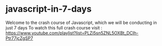 # javascript-in-7-days
Welcome to the crash course of Javascript, which we will be conducting in just 7 days
To watch this full crash course visit : https://www.youtube.com/playlist?list=PLZi5sn5ZNL5OXBt_DCIh-Ptr77jcZgSP7

